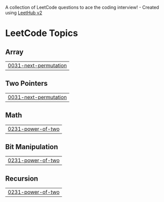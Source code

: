 A collection of LeetCode questions to ace the coding interview! - Created using [LeetHub v2](https://github.com/arunbhardwaj/LeetHub-2.0)
<!---LeetCode Topics Start-->
# LeetCode Topics
## Array
|  |
| ------- |
| [0031-next-permutation](https://github.com/iamAJR/leetcode/tree/master/0031-next-permutation) |
## Two Pointers
|  |
| ------- |
| [0031-next-permutation](https://github.com/iamAJR/leetcode/tree/master/0031-next-permutation) |
## Math
|  |
| ------- |
| [0231-power-of-two](https://github.com/iamAJR/leetcode/tree/master/0231-power-of-two) |
## Bit Manipulation
|  |
| ------- |
| [0231-power-of-two](https://github.com/iamAJR/leetcode/tree/master/0231-power-of-two) |
## Recursion
|  |
| ------- |
| [0231-power-of-two](https://github.com/iamAJR/leetcode/tree/master/0231-power-of-two) |
<!---LeetCode Topics End-->
